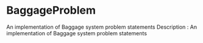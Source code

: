 # BaggageProblem
An implementation of Baggage system problem statements
Description : An implementation of Baggage system problem statements
